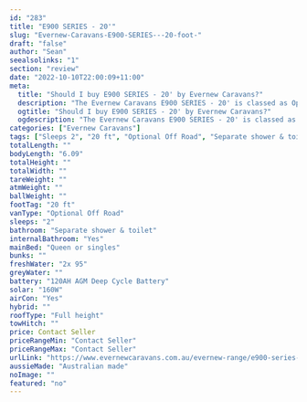 ```yaml
---
id: "283"
title: "E900 SERIES - 20'"
slug: "Evernew-Caravans-E900-SERIES---20-foot-"
draft: "false"
author: "Sean"
seealsolinks: "1"
section: "review"
date: "2022-10-10T22:00:09+11:00"
meta:
  title: "Should I buy E900 SERIES - 20' by Evernew Caravans?"
  description: "The Evernew Caravans E900 SERIES - 20' is classed as Optional Off Road, and sleeps 2 people. It is Australian made and comes in at 20 ft. It generally has Separate shower & toilet."
  ogtitle: "Should I buy E900 SERIES - 20' by Evernew Caravans?"
  ogdescription: "The Evernew Caravans E900 SERIES - 20' is classed as Optional Off Road, and sleeps 2 people. It is Australian made and comes in at 20 ft. It generally has Separate shower & toilet."
categories: ["Evernew Caravans"]
tags: ["Sleeps 2", "20 ft", "Optional Off Road", "Separate shower & toilet", "Full height", "Price Unknown", "Australian made"]
totalLength: ""
bodyLength: "6.09"
totalHeight: ""
totalWidth: ""
tareWeight: ""
atmWeight: ""
ballWeight: ""
footTag: "20 ft"
vanType: "Optional Off Road"
sleeps: "2"
bathroom: "Separate shower & toilet"
internalBathroom: "Yes"
mainBed: "Queen or singles"
bunks: ""
freshWater: "2x 95"
greyWater: ""
battery: "120AH AGM Deep Cycle Battery"
solar: "160W"
airCon: "Yes"
hybrid: ""
roofType: "Full height"
towHitch: ""
price: Contact Seller
priceRangeMin: "Contact Seller"
priceRangeMax: "Contact Seller"
urlLink: "https://www.evernewcaravans.com.au/evernew-range/e900-series-20"
aussieMade: "Australian made"
noImage: ""
featured: "no"
---
```

